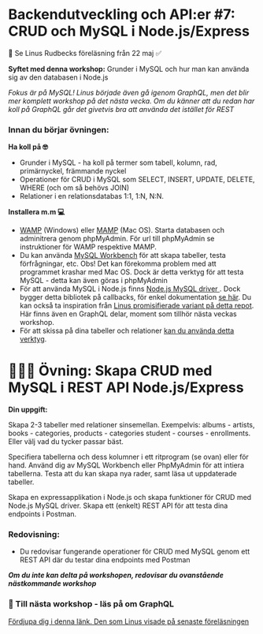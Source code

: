 
# Backendutveckling och API:er #7: CRUD och MySQL i Node.js/Express

👋 Se Linus Rudbecks föreläsning från 22 maj ✅ 

**Syftet med denna workshop:** Grunder i MySQL och hur man kan använda sig av den databasen i Node.js

*Fokus är på MySQL! Linus började även gå igenom GraphQL, men det blir mer komplett workshop på det nästa vecka. Om du känner att du redan har koll på GraphQL går det givetvis bra att använda det istället för REST*

### Innan du börjar övningen:

**Ha koll på 🤓**

* Grunder i MySQL - ha koll på termer som tabell, kolumn, rad, primärnyckel, främmande nyckel
* Operationer för CRUD i MySQL som SELECT, INSERT, UPDATE, DELETE, WHERE (och om så behövs JOIN)
* Relationer i en relationsdatabas 1:1, 1:N, N:N. 

**Installera m.m 💻**

* [WAMP](https://www.wampserver.com/en/) (Windows) eller [MAMP](https://www.mamp.info/en/downloads/) (Mac OS). Starta databasen och adminitrera genom phpMyAdmin. För url till phpMyAdmin se instruktioner för WAMP respektive MAMP.
* Du kan använda [MySQL Workbench](https://dev.mysql.com/downloads/workbench/) för att skapa tabeller, testa förfrågningar, etc. Obs! Det kan förekomma problem med att programmet krashar med Mac OS. Dock är detta verktyg för att testa MySQL - detta kan även göras i phpMyAdmin
* För att använda MySQL i Node.js finns [Node.js MySQL driver ](https://www.npmjs.com/package/mysql). Dock bygger detta bibliotek på callbacks, för enkel dokumentation [se här](https://www.w3schools.com/nodejs/nodejs_mysql.asp). Du kan också ta inspiration från [Linus promisifierade variant på detta repot](https://github.com/linus-rudbeck/graphql_mysql_demo). Här finns även en GraphQL delar, moment som tillhör nästa veckas workshop.
* För att skissa på dina tabeller och relationer [kan du använda detta verktyg](https://app.diagrams.net/).



# 👩🏽‍💻 Övning: Skapa CRUD med MySQL i REST API Node.js/Express 

**Din uppgift:**


Skapa 2-3 tabeller med relationer sinsemellan. 
Exempelvis: albums - artists, books - categories, products - categories student - courses - enrollments. Eller välj vad du tycker passar bäst. 

Specifiera tabellerna och dess kolumner i ett ritprogram (se ovan) eller för hand.
Använd dig av MySQL Workbench eller PhpMyAdmin för att intiera tabellerna. Testa att du kan skapa nya rader, samt läsa ut uppdaterade tabeller.
 	
Skapa en expressapplikation i Node.js och skapa funktioner för CRUD med Node.js MySQL driver. Skapa ett (enkelt) REST API för att testa dina endpoints i Postman.


### Redovisning:
* Du redovisar fungerande operationer för CRUD med MySQL genom ett REST API där du testar dina endpoints med Postman 

***Om du inte kan delta på workshopen, redovisar du ovanstående nästkommande workshop***


### 💁 Till nästa workshop - läs på om GraphQL

[Fördjupa dig i denna länk. Den som Linus visade på senaste föreläsningen
](https://buddy.works/tutorials/what-is-graphql-and-why-facebook-felt-the-need-to-build-it)


